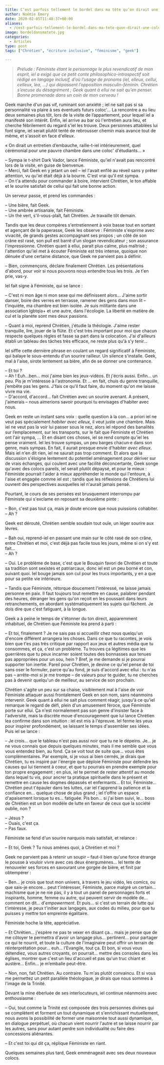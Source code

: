 ```yaml
---
title: C’est parfois tellement le bordel dans ma tête qu’on dirait une coloc d’étudiants. Voyez plutôt…
author: Noémie Emery
date: 2020-02-05T11:48:37+00:00
aliases:
  - /cest-parfois-tellement-le-bordel-dans-ma-tete-quon-dirait-une-coloc-detudiants-voyez-plutot/
image: bordeldansmatete.jpg
categories:
  - Articles
type: post
tags: ["Chrétien", "écriture inclusive", "féminisme", "geek"]

---
```

> _Prélude : Féministe étant le personnage le plus revendicatif de mon esprit, iel a exigé que ce petit conte philosophico-introspectif soit rédigé en langage inclusif, d’où l’usage de pronoms (iel, elleux, cellui, celleux, lea, …) qui dépassent l’opposition masculin-féminin. Chrétien s’excuse du désagrément ; Geek quant à ellui ne sait qu’en penser. Bonne promenade dans un coin de mon cerveau !_




Geek marche d'un pas vif, ruminant son anxiété ; iel ne sait pas si sa personnalité va plaire à ses éventuels futurs coloc'… La rencontre a eu lieu deux semaines plus tôt, lors de la visite de l’appartement, pour lequel iel a manifesté son intérêt. Enfin, iel arrive au bar où l'entretien aura lieu, et cherche fébrilement du regard s'iel les trouve. Deux personnes attablées lui font signe, iel serait plutôt tenté de rebrousser chemin mais avance tout de même, et s'assoit en face d'elleux. 

« On dirait un entretien d&#8217;embauche, raille-t-iel intérieurement, quel cérémonial pour une pauvre chambre dans une coloc' d'étudiants… »

– Sympa le t-shirt Dark Vador, lance Féministe, qu'iel n'avait pas rencontré lors de la visite, en guise de bienvenue.  
– Merci, fait Geek en y jetant un oeil – iel l'avait enfilé au réveil sans y prêter attention, vu qu'iel était déjà à la bourre. C'est vrai qu'il est sympa.  
– On t'a attendu pour commander à boire, intervient Chrétien, le ton affable et le sourire satisfait de cellui qui fait une bonne action.





Un serveur passe, et prend les commandes :





– Une bière, fait Geek.  
– Une ambrée artisanale, fait Féministe.  
– Un thé vert, s'il-vous-plaît, fait Chrétien. Je travaille tôt demain.





Tandis que les deux compères s'entretiennent à voix basse tout en sortant et agençant de la paperasse, Geek les observe : Féministe s'exprime avec vivacité, de grands gestes accompagnant ses propos ; un côté de son crâne est rasé, son pull est barré d'un slogan revendicateur ; son assurance l'impressionne. Chrétien quant à ellui, parait plus calme, plus maîtrisé ; l'attention qu'iel met à écouter Féministe est très intense, quoique non dénuée d'une certaine distance, que Geek ne parvient pas à définir.





– Bien, commençons, déclare finalement Chrétien. Les présentations d'abord, pour voir si nous pouvons nous entendre tous les trois. Je t'en prie, vas-y.





Iel fait signe à Féministe, qui se lance :





– C'est ni mon âge ni mon sexe qui me définissent alors… J'aime sortir danser, boire des verres en terrasse, ramener des gens dans mon lit – t'inquiète, ma chambre est bien isolée. Je suis militante dans une association lgbtqia+ et une autre, dans l'écologie. La liberté en matière de cul et la planète sont mes deux passions.

– Quant à moi, reprend Chrétien, j'étudie la théologie. J'aime rester tranquille, lire, jouer de la flûte. Et c'est très important pour moi que chacun respecte quelques règles et fasse sa part dans la colocation. J'ai d'ailleurs établi un tableau des tâches très efficace, ne reste plus qu'à s'y tenir…





Iel siffle cette dernière phrase en coulant un regard significatif à Féministe, qui balaye le sous-entendu d'un sourire railleur. Un silence s'installe. Geek, mal à l'aise, sirote lentement sa bière, afin de se donner une contenance.





– Et toi ?  
– Ah ! Euh…ben… moi j'aime bien les jeux-vidéos. Et j'écris aussi. Enfin… un peu. Pis je m'intéresse à l'astronomie. Et … en fait, chuis du genre tranquille, j&#8217;embête pas les gens. J'fais ce qu'il faut faire, du moment qu'on me laisse vivre ma vie.  
– D'accord, d'accord… fait Chrétien avec un sourire avenant. A présent, j'aimerais – nous aimerions savoir pourquoi tu envisages d'habiter avec nous.





Geek en reste un instant sans voix : quelle question à la con… a priori iel ne veut pas spécialement _habiter avec elleux,_ il veut juste une chambre. Mais iel ne veut pas la voir lui passer sous le nez, alors iel répond des banalités sur l&#8217;emplacement, sur les transports, sur le fait que Féministe et Chrétien ont l'air sympa, … Et en disant ces choses, iel se rend compte qu'iel les pense vraiment. Iel les trouve sympas, un peu barges chacun·e dans son genre, mais sympas. En fait, il aurait presque envie d'habiter _avec elleux_. Mais iel n'en dit rien, iel ne saurait pas trop comment. Et alors que la discussion s'éloigne lentement du potentiel aménagement pour dériver sur de vrais échanges, qui coulent avec une facilité déconcertante, Geek songe qu'avec des colocs pareils, iel serait plutôt dépaysé, et pour le mieux : Féministe pourrait l'aider à mieux appréhender le monde qui l'entoure, à l'aise et engagée comme iel est ; tandis que les réflexions de Chrétiens lui ouvrent des perspectives auxquelles iel n'aurait jamais pensé.





Pourtant, le cours de ses pensées est brusquement interrompu par Féministe qui s'exclame en reposant sa deuxième pinte :





– Bon, c'est pas tout ça, mais je doute encore que nous puissions cohabiter.  
– Ah ?





Geek est dérouté, Chrétien semble soudain tout ouïe, un léger sourire aux lèvres.









– Bah oui, reprend-iel en passant une main sur le côté rasé de son crâne, entre Chrétien et moi, c'est déjà pas facile tous les jours, même si on s'y est fait…  
– Ah ?

– Oui. Le problème de base, c'est que le Bouquin favori de Chrétien et toute sa tradition sont sexistes et patriarcaux, donc iel est un peu borné et con, suivant quoi. Iel bouge jamais son cul pour les trucs importants, y en a que pour sa petite vie intérieure.

– Tandis que Féministe, rétorque doucement l'intéressé, ne laisse jamais personne en paix. Il faut toujours tout remettre en cause, palabrer pendant des heures, déranger les gens qu'on reçoit en les poussant dans leurs retranchements, en abordant systématiquement les sujets qui fâchent. Je dois dire que c'est fatiguant, à la longue.

Geek a à peine le temps de s'étonner du ton direct, apparemment inhabituel, de Chrétien que Féministe lea prend à parti :

– Et toi, finalement ? Je ne sais pas si accueillir chez nous quelqu'un d'encore différent arrangera les choses. Dans ce que tu racontes, je vois bien que t'es pas très critique par rapport aux jeux et autres média que tu consommes, et ça, c'est un problème. Tu trouves ça légitimes que les guerrières que tu peux incarner soient toutes des bonnasses aux tenues pas appropriées pour un sou, hein ? Bref, je me demande si je pourrai supporter ton inertie. Pareil pour Chrétien, je devine ce qu'iel pense de toi sans oser le formuler, parce qu'au fond, je suis d'accord avec ellui : tu n'as pas – arrête-moi si je me trompe – de valeurs pour te guider, tu ne cherches pas à devenir quelqu'un de meilleur, au service de son prochain.

Chrétien s'agite un peu sur sa chaise, visiblement mal à l'aise de voir Féministe attaquer aussi frontalement Geek en son nom, sans néanmoins intervenir. Geek quant à ellui ne sait plus comment réagir, jusqu'à ce qu'iel remarque le regard de défi, plein d'un amusement féroce, que Féministe porte sur ellui. Ça n'est normalement pas son genre d'insister face à l'adversité, mais la discrète moue d'encouragement que lui lance Chrétien lea confirme dans son intuition : iel est mis à l'épreuve. Iel ferme les yeux pour inspirer profondément, se laissant le temps d'assembler ses idées. Puis iel se lance :

– Je crois… que le tableau n'est pas aussi noir que tu ne le dépeins. Je… je ne vous connais que depuis quelques minutes, mais il me semble que vous vous entendez bien, au fond. Ça se voit tout de suite que… vous êtes complémentaires. Par exemple, si je vous ai bien cernés, je dirais que Chrétien, tu es inspiré par l'énergie que déploie Féministe pour défendre les causes qui lui tiennent à coeur, et que tu pourrais en prendre exemple pour ton propre engagement ; en plus, iel te permet de rester attentif au monde dans lequel tu vis, pour ancrer ta pratique spirituelle dans le présent et remettre en cause les dogmes dépassés et enfermants… Et toi, Féministe… Chrétien peut t'épauler dans tes luttes, car iel t'apprend la patience et la confiance en… quelque chose de plus grand ; iel t'offre un espace d'apaisement lorsque tu es… fatiguée. Pis bon… si j'ai bien suivi, le… boss de Chrétien est un bon modèle de lutte en faveur de ceux que la société oublie, non ?





– Jésus ?  
– Ouais, c'est ça.  
– Pas faux.





Féministe se fend d'un sourire narquois mais satisfait, et relance :





– Et toi, Geek ? Tu nous amènes quoi, à Chrétien et moi ?





Geek ne parvient pas à retenir un soupir – faut-il bien qu'une force étrange le pousse à vouloir vivre avec ces deux énergumènes… Iel tente de renouveler ses forces en savourant une gorgée de bière, et finit par obtempérer :





– Ben… je crois que tout mon univers, à travers le jeu vidéo, les comics, ou que sais-je encore… peut t'intéresser, Féministe, parce malgré un certain… machisme que je ne nie pas, il y a tout un panel de personnages forts et inspirants, homme, femme ou autre, qui peuvent servir de modèle de… comment on dit… d'_empowerment_. Et puis… si c'est un terrain de lutte qui t'intéresse, je peux t'initier aux langages, aux codes du milieu, pour que tu puisses y mettre ton empreinte égalitaire.





Féministe hoche la tête, appréciative.





– Et Chrétien… j'espère ne pas te vexer en disant ça… mais je pense que de me côtoyer te permettra d'avoir un langage plus… pertinent… pour partager ce qui te nourrit, et toute la culture de l'imaginaire peut offrir un terrain de réinterprétation pour… euh… l'Evangile, tout ça. Et bon, si vous vous détendiez, vous autres croyants, on pourrait… mettre des consoles dans les églises, montrer que c'est un lieu d'accueil et pas qu'un truc chiant et austère… Enfin… je m&#8217;emballe peut-être.

– Non, non, fait Chrétien. Au contraire. Tu m'as plutôt convaincu. Et si vous me permettez un petit parallèle théologique, je dirais que nous sommes à l'image de la Trinité.





Devant la mine éberluée de ses interlocuteurs, iel continue néanmoins avec enthousiasme :





– Oui, tout comme la Trinité est composée des trois personnes divines qui se complètent et forment un tout dynamique et s'enrichissant mutuellement, nous avons la possibilité de former une maisonnée tout aussi dynamique, en dialogue perpétuel, où chacun vient nourrir l'autre et se laisse nourrir par les autres, sans pour autant perdre son individualité ou faire des concessions aliénantes.





– Et c'est toi qui dit ça, réplique Féministe en riant.


Quelques semaines plus tard, Geek emménageait avec ses deux nouveaux colocs.


